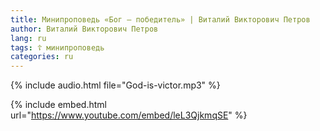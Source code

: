 ```yaml
---
title: Минипроповедь «Бог — победитель» | Виталий Викторович Петров
author: Виталий Викторович Петров
lang: ru
tags: ☦ минипроповедь
categories: ru
---
```


{% include audio.html file="God-is-victor.mp3" %}

{% include embed.html url="https://www.youtube.com/embed/leL3QjkmqSE" %}
